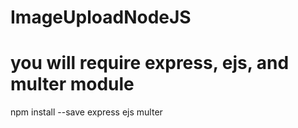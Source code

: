 # ImageUploadNodeJS
# you will require express, ejs, and multer module

npm install --save express ejs multer
